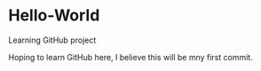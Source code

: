# Hello-World
Learning GitHub project

Hoping to learn GitHub here, I believe this will be mny first commit. 
